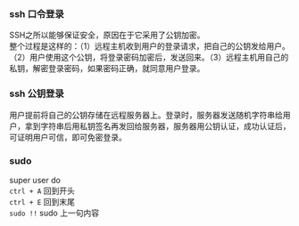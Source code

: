 <a name="Yi8Hw"></a>
### ssh 口令登录
SSH之所以能够保证安全，原因在于它采用了公钥加密。<br />整个过程是这样的：（1）远程主机收到用户的登录请求，把自己的公钥发给用户。（2）用户使用这个公钥，将登录密码加密后，发送回来。（3）远程主机用自己的私钥，解密登录密码，如果密码正确，就同意用户登录。

<a name="qBaMf"></a>
### ssh 公钥登录
用户提前将自己的公钥存储在远程服务器上。登录时，服务器发送随机字符串给用户，拿到字符串后用私钥签名再发回给服务器，服务器用公钥认证，成功认证后，可证明用户可信，即可免密登录。
<a name="MQTML"></a>
### sudo
super user do<br />`ctrl + A` 回到开头<br />`ctrl + E` 回到末尾 <br />`sudo !!` sudo 上一句内容
